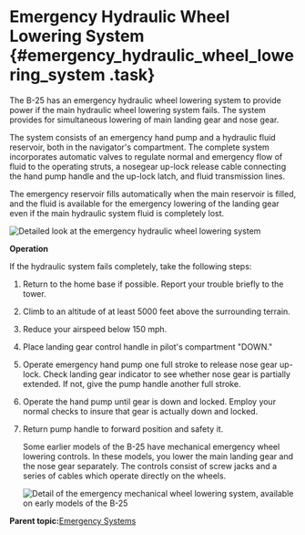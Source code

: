 # Emergency Hydraulic Wheel Lowering System {#emergency_hydraulic_wheel_lowering_system .task}

The B-25 has an emergency hydraulic wheel lowering system to provide power if the main hydraulic wheel lowering system fails. The system provides for simultaneous lowering of main landing gear and nose gear.

The system consists of an emergency hand pump and a hydraulic fluid reservoir, both in the navigator's compartment. The complete system incorporates automatic valves to regulate normal and emergency flow of fluid to the operating struts, a nosegear up-lock release cable connecting the hand pump handle and the up-lock latch, and fluid transmission lines.

The emergency reservoir fills automatically when the main reservoir is filled, and the fluid is available for the emergency lowering of the landing gear even if the main hydraulic system fluid is completely lost.

![Detailed look at the emergency hydraulic wheel lowering system](../images/emerg_hydraulic_wheel_lower_system.png "Emergency hydraulic wheel lowering system")

**Operation**

If the hydraulic system fails completely, take the following steps:

1.  Return to the home base if possible. Report your trouble briefly to the tower.

2.  Climb to an altitude of at least 5000 feet above the surrounding terrain.

3.  Reduce your airspeed below 150 mph.

4.  Place landing gear control handle in pilot's compartment "DOWN."

5.  Operate emergency hand pump one full stroke to release nose gear up-lock. Check landing gear indicator to see whether nose gear is partially extended. If not, give the pump handle another full stroke.

6.  Operate the hand pump until gear is down and locked. Employ your normal checks to insure that gear is actually down and locked.

7.  Return pump handle to forward position and safety it.

    Some earlier models of the B-25 have mechanical emergency wheel lowering controls. In these models, you lower the main landing gear and the nose gear separately. The controls consist of screw jacks and a series of cables which operate directly on the wheels.

    ![Detail of the emergency mechanical wheel lowering system, available on early models of the B-25](../images/emerg_hydraulic_gear.png "Emergency mechanical wheel lowering system")


**Parent topic:**[Emergency Systems](../topics/emergency_systems.md)


